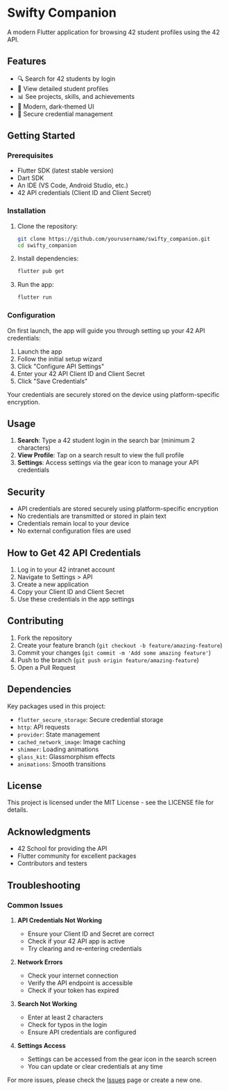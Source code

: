 # Swifty Companion

A modern Flutter application for browsing 42 student profiles using the 42 API.

## Features

- 🔍 Search for 42 students by login
- 👤 View detailed student profiles
- 📊 See projects, skills, and achievements
- 🎨 Modern, dark-themed UI
- 🔐 Secure credential management

## Getting Started

### Prerequisites

- Flutter SDK (latest stable version)
- Dart SDK
- An IDE (VS Code, Android Studio, etc.)
- 42 API credentials (Client ID and Client Secret)

### Installation

1. Clone the repository:
   ```bash
   git clone https://github.com/yourusername/swifty_companion.git
   cd swifty_companion
   ```

2. Install dependencies:
   ```bash
   flutter pub get
   ```

3. Run the app:
   ```bash
   flutter run
   ```

### Configuration

On first launch, the app will guide you through setting up your 42 API credentials:

1. Launch the app
2. Follow the initial setup wizard
3. Click "Configure API Settings"
4. Enter your 42 API Client ID and Client Secret
5. Click "Save Credentials"

Your credentials are securely stored on the device using platform-specific encryption.

## Usage

1. **Search**: Type a 42 student login in the search bar (minimum 2 characters)
2. **View Profile**: Tap on a search result to view the full profile
3. **Settings**: Access settings via the gear icon to manage your API credentials

## Security

- API credentials are stored securely using platform-specific encryption
- No credentials are transmitted or stored in plain text
- Credentials remain local to your device
- No external configuration files are used

## How to Get 42 API Credentials

1. Log in to your 42 intranet account
2. Navigate to Settings > API
3. Create a new application
4. Copy your Client ID and Client Secret
5. Use these credentials in the app settings

## Contributing

1. Fork the repository
2. Create your feature branch (`git checkout -b feature/amazing-feature`)
3. Commit your changes (`git commit -m 'Add some amazing feature'`)
4. Push to the branch (`git push origin feature/amazing-feature`)
5. Open a Pull Request

## Dependencies

Key packages used in this project:

- `flutter_secure_storage`: Secure credential storage
- `http`: API requests
- `provider`: State management
- `cached_network_image`: Image caching
- `shimmer`: Loading animations
- `glass_kit`: Glassmorphism effects
- `animations`: Smooth transitions

## License

This project is licensed under the MIT License - see the LICENSE file for details.

## Acknowledgments

- 42 School for providing the API
- Flutter community for excellent packages
- Contributors and testers

## Troubleshooting

### Common Issues

1. **API Credentials Not Working**
   - Ensure your Client ID and Secret are correct
   - Check if your 42 API app is active
   - Try clearing and re-entering credentials

2. **Network Errors**
   - Check your internet connection
   - Verify the API endpoint is accessible
   - Check if your token has expired

3. **Search Not Working**
   - Enter at least 2 characters
   - Check for typos in the login
   - Ensure API credentials are configured

4. **Settings Access**
   - Settings can be accessed from the gear icon in the search screen
   - You can update or clear credentials at any time

For more issues, please check the [Issues](https://github.com/yourusername/swifty-companion/issues) page or create a new one.
